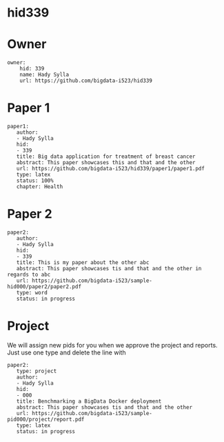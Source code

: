 # hid339

# Owner

```
owner:
    hid: 339
    name: Hady Sylla
    url: https://github.com/bigdata-i523/hid339
```

# Paper 1

```
paper1:
   author:
   - Hady Sylla
   hid:
   - 339
   title: Big data application for treatment of breast cancer
   abstract: This paper showcases this and that and the other
   url: https://github.com/bigdata-i523/hid339/paper1/paper1.pdf
   type: latex
   status: 100%
   chapter: Health
```
   
# Paper 2

```
paper2:
   author:
   - Hady Sylla
   hid:
   - 339
   title: This is my paper about the other abc
   abstract: This paper showcases tis and that and the other in regards to abc
   url: https://github.com/bigdata-i523/sample-hid000/paper2/paper2.pdf   
   type: word
   status: in progress
```

# Project 

We will assign new pids for you when we approve the project and
reports. Just use one type and delete the line with 

```
paper2:
   type: project
   author:
   - Hady Sylla
   hid:
   - 000
   title: Benchmarking a BigData Docker deployment
   abstract: This paper showcases tis and that and the other 
   url: https://github.com/bigdata-i523/sample-pid000/project/report.pdf
   type: latex
   status: in progress
```
   
